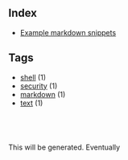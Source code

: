 ## Index

- [Example markdown snippets](markdown.md)


## Tags
- [shell](tags/shell) (1)
- [security](tags/security) (1)
- [markdown](tags/markdown) (1)
- [text](tags/text) (1)


##  
This will be generated. Eventually